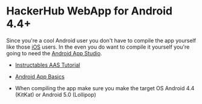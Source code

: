 # HackerHub WebApp for Android 4.4+

Since you're a cool Android user you don't have to compile the app yourself like those [iOS](https://github.com/The-Hacker894/HackerHub-WebApp/tree/master/hacker-hub-ios) users. In the even you do want to compile it yourself you're going to need the [Android App Studio](https://developer.android.com/studio/index.html).  


- [Instructables AAS Tutorial](http://www.instructables.com/id/How-To-Create-An-Android-App-With-Android-Studio/)
- [Android App Basics](https://developer.android.com/training/basics/firstapp/index.html)  


- When compiling the app make sure you make the target OS Android 4.4 (KitKat) or Android 5.0 (Lollipop)
